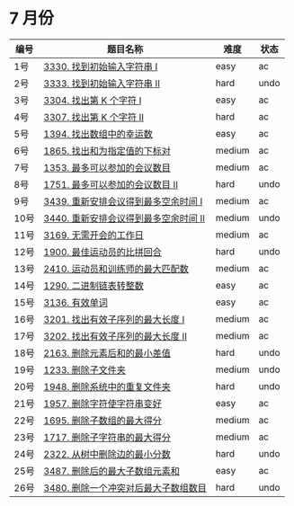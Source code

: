 # 7 月份

**编号**|**题目名称**|**难度**|**状态**
--------|------------|--------|--------
1号|[3330. 找到初始输入字符串 I](./第1题%203330.%20找到初始输入字符串%20I)|easy|ac
2号|[3333. 找到初始输入字符串 II](./第2题%203333.%20找到初始输入字符串%20II)|hard|undo
3号|[3304. 找出第 K 个字符 I](./第3题%203304.%20找出第%20K%20个字符%20I)|easy|ac
4号|[3307. 找出第 K 个字符 II](./第4题%203307.%20找出第%20K%20个字符%20II)|hard|ac
5号|[1394. 找出数组中的幸运数](./第5题%201394.%20找出数组中的幸运数)|easy|ac
6号|[1865. 找出和为指定值的下标对](./第6题%201865.%20找出和为指定值的下标对)|medium|ac
7号|[1353. 最多可以参加的会议数目](./第7题%201353.%20最多可以参加的会议数目)|medium|ac
8号|[1751. 最多可以参加的会议数目 II](./第8题%201751.%20最多可以参加的会议数目%20II)|hard|undo
9号|[3439. 重新安排会议得到最多空余时间 I](./第9题%203439.%20重新安排会议得到最多空余时间%20I)|medium|ac
10号|[3440. 重新安排会议得到最多空余时间 II](./第10题%203440.%20重新安排会议得到最多空余时间%20II)|medium|undo
11号|[3169. 无需开会的工作日](./第11题%203169.%20无需开会的工作日)|medium|ac
12号|[1900. 最佳运动员的比拼回合](./第12题%201900.%20最佳运动员的比拼回合)|hard|undo
13号|[2410. 运动员和训练师的最大匹配数](./第13题%202410.%20运动员和训练师的最大匹配数)|medium|ac
14号|[1290. 二进制链表转整数](./第14题%201290.%20二进制链表转整数)|easy|ac
15号|[3136. 有效单词](./第15题%203136.%20有效单词)|easy|ac
16号|[3201. 找出有效子序列的最大长度 I](./第16题%203201.%20找出有效子序列的最大长度%20I)|medium|ac
17号|[3202. 找出有效子序列的最大长度 II](./第17题%203202.%20找出有效子序列的最大长度%20II)|medium|ac
18号|[2163. 删除元素后和的最小差值](./第18题%202163.%20删除元素后和的最小差值)|hard|undo
19号|[1233. 删除子文件夹](./第19题%201233.%20删除子文件夹)|medium|undo
20号|[1948. 删除系统中的重复文件夹](./第20题%201948.%20删除系统中的重复文件夹)|hard|undo
21号|[1957. 删除字符使字符串变好](./第21题%201957.%20删除字符使字符串变好)|easy|ac
22号|[1695. 删除子数组的最大得分](./第22题%201695.%20删除子数组的最大得分)|medium|ac
23号|[1717. 删除子字符串的最大得分](./第23题%201717.%20删除子字符串的最大得分)|medium|ac
24号|[2322. 从树中删除边的最小分数](./第24题%202322.%20从树中删除边的最小分数)|hard|undo
25号|[3487. 删除后的最大子数组元素和](./第25题%203487.%20删除后的最大子数组元素和)|easy|ac
26号|[3480. 删除一个冲突对后最大子数组数目](./第26题%203480.%20删除一个冲突对后最大子数组数目)|hard|undo
